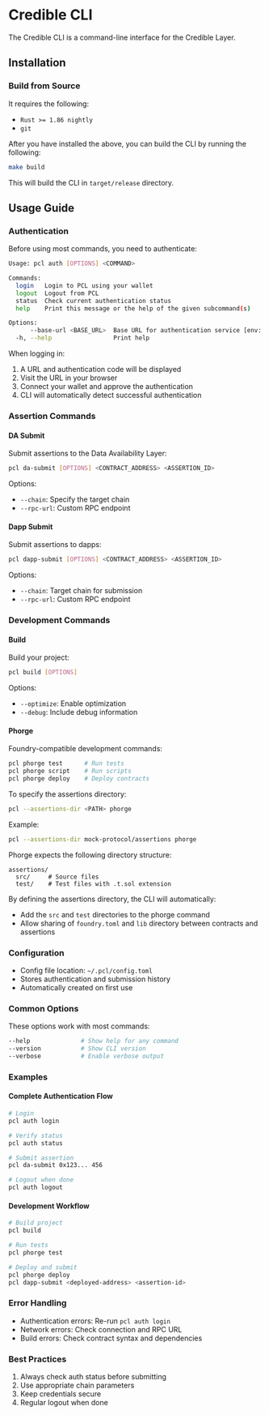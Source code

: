 # Credible CLI

The Credible CLI is a command-line interface for the Credible Layer.

## Installation

### Build from Source

It requires the following:

- `Rust >= 1.86 nightly`
- `git`

After you have installed the above, you can build the CLI by running the following:

```bash
make build
```

This will build the CLI in `target/release` directory.

## Usage Guide

### Authentication

Before using most commands, you need to authenticate:

```bash
Usage: pcl auth [OPTIONS] <COMMAND>

Commands:
  login   Login to PCL using your wallet
  logout  Logout from PCL
  status  Check current authentication status
  help    Print this message or the help of the given subcommand(s)

Options:
      --base-url <BASE_URL>  Base URL for authentication service [env: AUTH_BASE_URL=] [default: https://credible-layer-dapp.pages.dev]
  -h, --help                 Print help
```

When logging in:

1. A URL and authentication code will be displayed
2. Visit the URL in your browser
3. Connect your wallet and approve the authentication
4. CLI will automatically detect successful authentication

### Assertion Commands

#### DA Submit

Submit assertions to the Data Availability Layer:

```bash
pcl da-submit [OPTIONS] <CONTRACT_ADDRESS> <ASSERTION_ID>
```

Options:

- `--chain`: Specify the target chain
- `--rpc-url`: Custom RPC endpoint

#### Dapp Submit

Submit assertions to dapps:

```bash
pcl dapp-submit [OPTIONS] <CONTRACT_ADDRESS> <ASSERTION_ID>
```

Options:

- `--chain`: Target chain for submission
- `--rpc-url`: Custom RPC endpoint

### Development Commands

#### Build

Build your project:

```bash
pcl build [OPTIONS]
```

Options:

- `--optimize`: Enable optimization
- `--debug`: Include debug information

#### Phorge

Foundry-compatible development commands:

```bash
pcl phorge test      # Run tests
pcl phorge script    # Run scripts
pcl phorge deploy    # Deploy contracts
```

To specify the assertions directory:

```bash
pcl --assertions-dir <PATH> phorge
```

Example:

```bash
pcl --assertions-dir mock-protocol/assertions phorge
```

Phorge expects the following directory structure:

```text
assertions/
  src/     # Source files
  test/    # Test files with .t.sol extension
```

By defining the assertions directory, the CLI will automatically:

- Add the `src` and `test` directories to the phorge command
- Allow sharing of `foundry.toml` and `lib` directory between contracts and assertions

### Configuration

- Config file location: `~/.pcl/config.toml`
- Stores authentication and submission history
- Automatically created on first use

### Common Options

These options work with most commands:

```bash
--help              # Show help for any command
--version           # Show CLI version
--verbose           # Enable verbose output
```

### Examples

#### Complete Authentication Flow

```bash
# Login
pcl auth login

# Verify status
pcl auth status

# Submit assertion
pcl da-submit 0x123... 456

# Logout when done
pcl auth logout
```

#### Development Workflow

```bash
# Build project
pcl build

# Run tests
pcl phorge test

# Deploy and submit
pcl phorge deploy
pcl dapp-submit <deployed-address> <assertion-id>
```

### Error Handling

- Authentication errors: Re-run `pcl auth login`
- Network errors: Check connection and RPC URL
- Build errors: Check contract syntax and dependencies

### Best Practices

1. Always check auth status before submitting
2. Use appropriate chain parameters
3. Keep credentials secure
4. Regular logout when done
